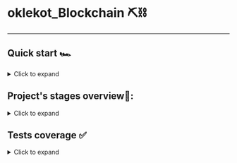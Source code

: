 # oklekot_Blockchain ⛏️⛓️

---

## Quick start 🏎️

<details><summary>Click to expand</summary>
soon :) 
</details>

## Project's stages overview👀:
<details><summary>Click to expand</summary>

### Stage 1/6 Blockchain essentials
##### Description
Blockchain has a simple interpretation: it's just a chain of blocks. It represents a sequence of data that you can't break in the middle; you can only append new data at the end of it. All the blocks in the blockchain are chained together.

Check out this great video about the blockchain. It uses a different approach to reach the final result of the project, which is cryptocurrencies, but it explains the blockchain pretty well.

To be called a blockchain, every block must include the hash of the previous block. Other fields of the block are optional and can store various information. The hash of a block is a hash of all fields of a block. So, you can just create a string containing every element of a block and then get the hash of this string.

Note that if you change one block in the middle, the hash of this block will also change. and the next block in the chain would no longer contain the hash of the previous block. Therefore, it’s easy to check that the chain is invalid.

In the first stage, you need to implement such a blockchain. In addition to storing the hash of the previous block, every block should also have a unique identifier. The chain starts with a block whose id = 1. Also, every block should contain a timestamp representing the time the block was created. You can use the following code to get such a timestamp. This represents the number of milliseconds since 1 January 1970.
```
long timeStamp = new Date().getTime(); // 1539795682545 represents 17.10.2018, 20:01:22.545 
```
By the way, since the first block doesn't have a previous one, its hash of the previous block should be 0.

The class Blockchain should have at least two methods: the first one generates a new block in the blockchain and the second one validates the blockchain and returns true if the blockchain is valid. Of course, the Blockchain should store all it's generated blocks. The validation function should validate all the blocks of this blockchain.

Also, for hashing blocks, you need to choose a good cryptographic hash function that is impossible to reverse-engineer. Insecure hash functions allow hackers to change the information of the block so that the hash of the block stays the same, so the hash function must be secure. A good example of a secure hash function is SHA-256. You can use this implementation of the SHA-256 hashing:

import java.security.MessageDigest;
```
class StringUtil {
    /* Applies Sha256 to a string and returns a hash. */
    public static String applySha256(String input){
        try {
            MessageDigest digest = MessageDigest.getInstance("SHA-256");
            /* Applies sha256 to our input */
            byte[] hash = digest.digest(input.getBytes("UTF-8"));
            StringBuilder hexString = new StringBuilder();
            for (byte elem: hash) {
                String hex = Integer.toHexString(0xff & elem);
                if(hex.length() == 1) hexString.append('0');
                hexString.append(hex);
            }
            return hexString.toString();
        }
        catch(Exception e) {
            throw new RuntimeException(e);
        }
    }
}
```
You should create 5 blocks in this stage. After the creation, validate the created blockchain using your validation method.

##### Example
The example below shows how your output might look. To be tested successfully, the program should output information about the first five blocks of the blockchain. Blocks should be separated by an empty line.
```
Block:
Id: 1
Timestamp: 1539810682545
Hash of the previous block: 
0
Hash of the block: 
796f0a5106c0e114cef3ee14b5d040ecf331dbf1281cef5a7b43976f5715160d

Block:
Id: 2
Timestamp: 1539810682557
Hash of the previous block: 
796f0a5106c0e114cef3ee14b5d040ecf331dbf1281cef5a7b43976f5715160d
Hash of the block: 
717242af079ccb7dd44c3f016936a81cf8ab2d4c1901243f30cbb7daa2060a0d

Block:
Id: 3
Timestamp: 1539810682558
Hash of the previous block: 
717242af079ccb7dd44c3f016936a81cf8ab2d4c1901243f30cbb7daa2060a0d
Hash of the block: 
28a2269bb34abd01dee9cea03400345bc9ea7322d73d3263221a47c6d970404f
```
</details>

## Tests coverage ✅

<details><summary>Click to expand</summary>
soon :)
</details>




